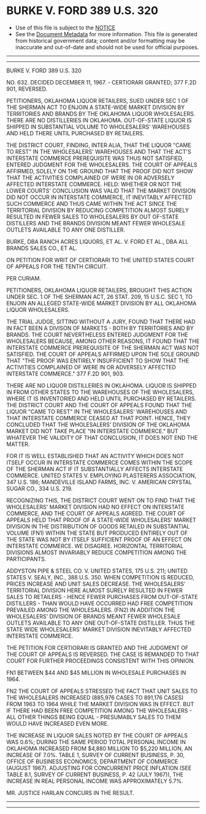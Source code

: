 ---
---

# BURKE V. FORD 389 U.S. 320

* Use of this file is subject to the [NOTICE](https://github.com/publicdocs/notice/blob/master/NOTICE)
* See the [Document Metadata](../../../) for more information.
  This file is generated from historical government data; content and/or formatting may be inaccurate and out-of-date and should not be used for official purposes.

----------
----------

BURKE V. FORD 389 U.S. 320

NO. 632.  DECIDED DECEMBER 11, 1967.  - CERTIORARI GRANTED; 377 F.2D 901, REVERSED.

PETITIONERS, OKLAHOMA LIQUOR RETAILERS, SUED UNDER SEC 1 OF THE SHERMAN ACT TO ENJOIN A STATE-WIDE MARKET DIVISION BY TERRITORIES AND BRANDS BY THE OKLAHOMA LIQUOR WHOLESALERS.  THERE ARE NO DISTILLERIES IN OKLAHOMA.  OUT-OF-STATE LIQUOR IS SHIPPED IN SUBSTANTIAL VOLUME TO WHOLESALERS' WAREHOUSES AND HELD THERE UNTIL PURCHASED BY RETAILERS.

THE DISTRICT COURT, FINDING, INTER ALIA, THAT THE LIQUOR "CAME TO REST" IN THE WHOLESALERS' WAREHOUSES AND THAT THE ACT'S INTERSTATE COMMERCE PREREQUISITE WAS THUS NOT SATISFIED, ENTERED JUDGMENT FOR THE WHOLESALERS.  THE COURT OF APPEALS AFFIRMED, SOLELY ON THE GROUND THAT THE PROOF DID NOT SHOW THAT THE ACTIVITIES COMPLAINED OF WERE IN OR ADVERSELY AFFECTED INTERSTATE COMMERCE.  HELD:  WHETHER OR NOT THE LOWER COURTS' CONCLUSION WAS VALID THAT THE MARKET DIVISION DID NOT OCCUR IN INTERSTATE COMMERCE, IT INEVITABLY AFFECTED SUCH COMMERCE AND THUS CAME WITHIN THE ACT SINCE THE TERRITORIAL DIVISION BY REDUCING COMPETITION ALMOST SURELY RESULTED IN FEWER SALES TO WHOLESALERS BY OUT OF-STATE DISTILLERS AND THE BRANDS DIVISION MEANT FEWER WHOLESALE OUTLETS AVAILABLE TO ANY ONE DISTILLER.

BURKE, DBA RANCH ACRES LIQUORS, ET AL. V. FORD ET AL., DBA ALL BRANDS SALES CO., ET AL.

ON PETITION FOR WRIT OF CERTIORARI TO THE UNITED STATES COURT OF APPEALS FOR THE TENTH CIRCUIT.

PER CURIAM.

PETITIONERS, OKLAHOMA LIQUOR RETAILERS, BROUGHT THIS ACTION UNDER SEC. 1 OF THE SHERMAN ACT, 26 STAT. 209, 15 U.S.C. SEC 1, TO ENJOIN AN ALLEGED STATE-WIDE MARKET DIVISION BY ALL OKLAHOMA LIQUOR WHOLESALERS.

THE TRIAL JUDGE, SITTING WITHOUT A JURY, FOUND THAT THERE HAD IN FACT BEEN A DIVISON OF MARKETS - BOTH BY TERRITORIES AND BY BRANDS.  THE COURT NEVERTHELESS ENTERED JUDGMENT FOR THE WHOLESALERS BECAUSE, AMONG OTHER REASONS, IT FOUND THAT THE INTERSTATE COMMERCE PREREQUISITE OF THE SHERMAN ACT WAS NOT SATISFIED.  THE COURT OF APPEALS AFFIRMED UPON THE SOLE GROUND THAT "THE PROOF WAS ENTIRELY INSUFFICIENT TO SHOW THAT THE ACTIVITIES COMPLAINED OF WERE IN OR ADVERSELY AFFECTED INTERSTATE COMMERCE."  377 F.2D 901, 903.

THERE ARE NO LIQUOR DISTILLERIES IN OKLAHOMA.  LIQUOR IS SHIPPED IN FROM OTHER STATES TO THE WAREHOUSES OF THE WHOLESALERS, WHERE IT IS INVENTORIED AND HELD UNTIL PURCHASED BY RETAILERS.  THE DISTRICT COURT AND THE COURT OF APPEALS FOUND THAT THE LIQUOR "CAME TO REST" IN THE WHOLESALERS' WAREHOUSES AND THAT INTERSTATE COMMERCE CEASED AT THAT POINT.  HENCE, THEY CONCLUDED THAT THE WHOLESALERS' DIVISION OF THE OKLAHOMA MARKET DID NOT TAKE PLACE "IN INTERSTATE COMMERCE."  BUT WHATEVER THE VALIDITY OF THAT CONCLUSION, IT DOES NOT END THE MATTER.

FOR IT IS WELL ESTABLISHED THAT AN ACTIVITY WHICH DOES NOT ITSELF OCCUR IN INTERSTATE COMMERCE COMES WITHIN THE SCOPE OF THE SHERMAN ACT IF IT SUBSTANTIALLY AFFECTS INTERSTATE COMMERCE.  UNITED STATES V. EMPLOYING PLASTERERS ASSOCIATION, 347 U.S. 186; MANDEVILLE ISLAND FARMS, INC. V. AMERICAN CRYSTAL SUGAR CO., 334 U.S. 219.

RECOGNIZING THIS, THE DISTRICT COURT WENT ON TO FIND THAT THE WHOLESALERS' MARKET DIVISION HAD NO EFFECT ON INTERSTATE COMMERCE, AND THE COURT OF APPEALS AGREED.  THE COURT OF APPEALS HELD THAT PROOF OF A STATE-WIDE WHOLESALERS' MARKET DIVISION IN THE DISTRIBUTION OF GOODS RETAILED IN SUBSTANTIAL VOLUME  (FN1)  WITHIN THE STATE BUT PRODUCED ENTIRELY OUT OF THE STATE WAS NOT BY ITSELF SUFFICIENT PROOF OF AN EFFECT ON INTERSTATE COMMERCE.  WE DISAGREE.  HORIZONTAL TERRITORIAL DIVISIONS ALMOST INVARIABLY REDUCE COMPETITION AMONG THE PARTICIPANTS.

ADDYSTON PIPE & STEEL CO. V. UNITED STATES, 175 U.S. 211; UNITED STATES V. SEALY, INC., 388 U.S. 350.  WHEN COMPETITION IS REDUCED, PRICES INCREASE AND UNIT SALES DECREASE.  THE WHOLESALERS' TERRITORIAL DIVISION HERE ALMOST SURELY RESULTED IN FEWER SALES TO RETAILERS - HENCE FEWER PURCHASES FROM OUT-OF-STATE DISTILLERS - THAN WOULD HAVE OCCURRED HAD FREE COMPETITION PREVAILED AMONG THE WHOLESALERS.  (FN2) IN ADDITION THE WHOLESALERS' DIVISION OF BRANDS MEANT FEWER WHOLESALE OUTLETS AVAILABLE TO ANY ONE OUT-OF-STATE DISTILLER.  THUS THE STATE WIDE WHOLESALERS' MARKET DIVISION INEVITABLY AFFECTED INTERSTATE COMMERCE.

THE PETITION FOR CERTIORARI IS GRANTED AND THE JUDGMENT OF THE COURT OF APPEALS IS REVERSED.  THE CASE IS REMANDED TO THAT COURT FOR FURTHER PROCEEDINGS CONSISTENT WITH THIS OPINION.

FN1  BETWEEN $44 AND $45 MILLION IN WHOLESALE PURCHASES IN 1964.

FN2  THE COURT OF APPEALS STRESSED THE FACT THAT UNIT SALES TO THE WHOLESALERS INCREASED (885,976 CASES TO 891,176 CASES) FROM 1963 TO 1964 WHILE THE MARKET DIVISION WAS IN EFFECT.  BUT IF THERE HAD BEEN FREE COMPETITION AMONG THE WHOLESALERS - ALL OTHER THINGS BEING EQUAL - PRESUMABLY SALES TO THEM WOULD HAVE INCREASED EVEN MORE.

THE INCREASE IN LIQUOR SALES NOTED BY THE COURT OF APPEALS WAS 0.6%; DURING THE SAME PERIOD TOTAL PERSONAL INCOME IN OKLAHOMA INCREASED FROM $4,880 MILLION TO $5,220 MILLION, AN INCREASE OF 7.0%. TABLE 1, SURVEY OF CURRENT BUSINESS, P. 30, OFFICE OF BUSINESS ECONOMICS, DEPARTMENT OF COMMERCE (AUGUST 1967).  ADJUSTING FOR CONCURRENT PRICE INFLATION (SEE TABLE 8.1, SURVEY OF CURRENT BUSINESS, P. 42 (JULY 1967)), THE INCREASE IN REAL PERSONAL INCOME WAS APPROXIMATELY 5.7%.

MR. JUSTICE HARLAN CONCURS IN THE RESULT.


----------
----------

